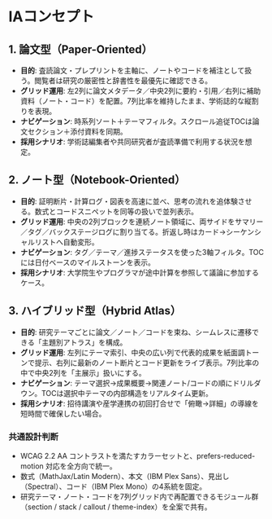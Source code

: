 # IAコンセプト

## 1. 論文型（Paper-Oriented）
- **目的**: 査読論文・プレプリントを主軸に、ノートやコードを補注として扱う。閲覧者は研究の厳密性と辞書性を最優先に確認できる。
- **グリッド運用**: 左2列に論文メタデータ／中央2列に要約・引用／右列に補助資料（ノート・コード）を配置。7列比率を維持したまま、学術誌的な縦割りを表現。
- **ナビゲーション**: 時系列ソート＋テーマフィルタ。スクロール追従TOCは論文セクション＋添付資料を同期。
- **採用シナリオ**: 学術誌編集者や共同研究者が査読準備で利用する状況を想定。

## 2. ノート型（Notebook-Oriented）
- **目的**: 証明断片・計算ログ・図表を高速に並べ、思考の流れを追体験させる。数式とコードスニペットを同等の扱いで並列表示。
- **グリッド運用**: 中央の2列ブロックを連続ノート領域に、両サイドをサマリー／タグ／バックステージログに割り当てる。折返し時はカード→シーケンシャルリストへ自動変形。
- **ナビゲーション**: タグ／テーマ／進捗ステータスを使った3軸フィルタ。TOCには日付ベースのマイルストーンを表示。
- **採用シナリオ**: 大学院生やプログラマが途中計算を参照して議論に参加するケース。

## 3. ハイブリッド型（Hybrid Atlas）
- **目的**: 研究テーマごとに論文／ノート／コードを束ね、シームレスに遷移できる「主題別アトラス」を構成。
- **グリッド運用**: 左列にテーマ索引、中央の広い列で代表的成果を紙面調トーンで提示、右列に最新のノート断片とコード更新をライブ表示。7列比率の中で中央2列を「主展示」扱いにする。
- **ナビゲーション**: テーマ選択→成果概要→関連ノート/コードの順にドリルダウン。TOCは選択中テーマの内部構造をリアルタイム更新。
- **採用シナリオ**: 招待講演や産学連携の初回打合せで「俯瞰→詳細」の導線を短時間で確保したい場合。

### 共通設計判断
- WCAG 2.2 AA コントラストを満たすカラーセットと、prefers-reduced-motion 対応を全方向で統一。
- 数式（MathJax/Latin Modern）、本文（IBM Plex Sans）、見出し（Spectral）、コード（IBM Plex Mono）の4系統を固定。
- 研究テーマ・ノート・コードを7列グリッド内で再配置できるモジュール群（section / stack / callout / theme-index）を全案で共有。
